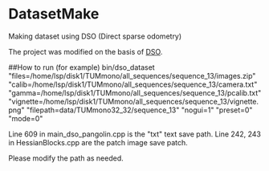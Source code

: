 # DatasetMake
Making dataset using DSO (Direct sparse odometry)

The project was modified on the basis of [DSO](https://github.com/JakobEngel/dso).

##How to run (for example)
bin/dso_dataset 
"files=/home/lsp/disk1/TUMmono/all_sequences/sequence_13/images.zip" "calib=/home/lsp/disk1/TUMmono/all_sequences/sequence_13/camera.txt" "gamma=/home/lsp/disk1/TUMmono/all_sequences/sequence_13/pcalib.txt" "vignette=/home/lsp/disk1/TUMmono/all_sequences/sequence_13/vignette.png" "filepath=data/TUMmono32_32/sequence_13" "nogui=1" "preset=0" "mode=0"

Line 609 in main_dso_pangolin.cpp is the "txt" text save path.
Line 242, 243 in HessianBlocks.cpp are the patch image save patch.

Please modify the path as needed.
